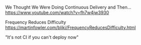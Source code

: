 We Thought We Were Doing Continuous Delivery and Then...
https://www.youtube.com/watch?v=fh7w4jw3930

Frequency Reduces Difficulty
https://martinfowler.com/bliki/FrequencyReducesDifficulty.html

"It's not CI if you can't deploy now"
